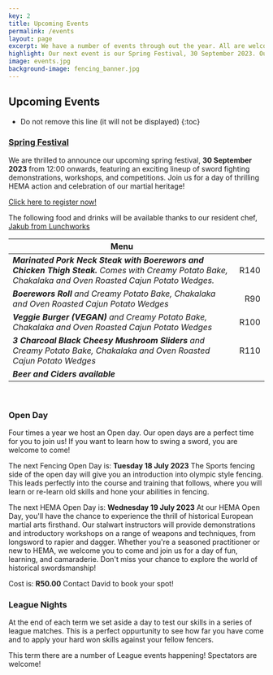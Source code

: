 ```yaml
---
key: 2
title: Upcoming Events
permalink: /events
layout: page
excerpt: We have a number of events through out the year. All are welcome to join us on our Open Days to get a taste and sense of what we do. Please contact us to book your place in the Open day session!
highlight: Our next event is our Spring Festival, 30 September 2023. Our next fencing open day is on Tuesday 18 July 2023. Our next HEMA open day is on the Wednesday 19 July 2023. Please contact David to book your spot!
image: events.jpg
background-image: fencing_banner.jpg
---
```


## Upcoming Events

* Do not remove this line (it will not be displayed)
{:toc}

### [Spring Festival](https://forms.gle/dSoMopk6GmdFmxYp8)
We are thrilled to announce our upcoming spring festival, **30 September 2023** from 12:00 onwards, featuring an exciting lineup of sword fighting demonstrations, workshops, and competitions. Join us for a day of thrilling HEMA action and celebration of our martial heritage!  

[Click here to register now!](https://forms.gle/dSoMopk6GmdFmxYp8)
<br/>

The following food and drinks will be available thanks to our resident chef, [Jakub from Lunchworks](https://lunchworks.co.za/ )

|  Menu      |   |
| ------------- | -----:|
| *__Marinated Pork Neck Steak with Boerewors and Chicken Thigh Steak.__ Comes with Creamy Potato Bake, Chakalaka and Oven Roasted Cajun Potato Wedges.* | R140 |
| *__Boerewors Roll__ and Creamy Potato Bake, Chakalaka and Oven Roasted Cajun Potato Wedges* | R90 |
| *__Veggie Burger (VEGAN)__ and Creamy Potato Bake, Chakalaka and Oven Roasted Cajun Potato Wedges*|  R100 |
| *__3 Charcoal Black Cheesy Mushroom Sliders__ and Creamy Potato Bake, Chakalaka and Oven Roasted Cajun Potato Wedges*|  R110 |
| *__Beer and Ciders available__* | |

<br/>

### Open Day  
Four times a year we host an Open day. Our open days are a perfect time for you to join us! If you want to learn how to swing a sword, you are welcome to come!

The next Fencing Open Day is: **Tuesday 18 July 2023**
The Sports fencing side of the open day will give you an introduction into olympic style fencing. This leads perfectly into the course and training that follows, where you will learn or re-learn old skills and hone your abilities in fencing.

The next HEMA Open Day is: **Wednesday 19 July 2023**
At our HEMA Open Day, you'll have the chance to experience the thrill of historical European martial arts firsthand. Our stalwart instructors will provide demonstrations and introductory workshops on a range of weapons and techniques, from longsword to rapier and dagger. Whether you're a seasoned practitioner or new to HEMA, we welcome you to come and join us for a day of fun, learning, and camaraderie. Don't miss your chance to explore the world of historical swordsmanship!

Cost is: **R50.00**
Contact David to book your spot!

### League Nights

At the end of each term we set aside a day to test our skills in a series of league matches. This is a perfect oppurtunity to see how far you have come and to apply your hard won skills against your fellow fencers.

This term there are a number of League events happening! Spectators are welcome!

